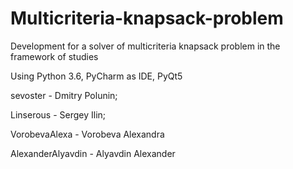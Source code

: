 # Multicriteria-knapsack-problem
Development for a solver of multicriteria knapsack problem in the framework of studies

Using Python 3.6, PyCharm as IDE, PyQt5

sevoster - Dmitry Polunin;

Linserous - Sergey Ilin;

VorobevaAlexa - Vorobeva Alexandra

AlexanderAlyavdin - Alyavdin Alexander

